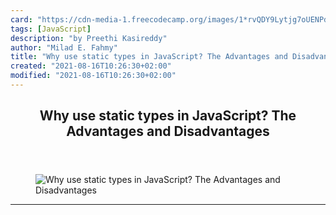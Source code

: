 ```yaml
---
card: "https://cdn-media-1.freecodecamp.org/images/1*rvQDY9Lytjg7oUENPdzUyw.png"
tags: [JavaScript]
description: "by Preethi Kasireddy"
author: "Milad E. Fahmy"
title: "Why use static types in JavaScript? The Advantages and Disadvantages"
created: "2021-08-16T10:26:30+02:00"
modified: "2021-08-16T10:26:30+02:00"
---
```

<div class="site-wrapper">
<main id="site-main" class="site-main outer">
<div class="inner">
<article class="post-full post tag-javascript tag-programming tag-computer-science tag-software-development tag-web-development ">
<header class="post-full-header">
<h1 class="post-full-title">Why use static types in JavaScript? The Advantages and Disadvantages</h1>
</header>
<figure class="post-full-image">
<picture>
<source media="(max-width: 700px)" sizes="1px" srcset="data:image/gif;base64,R0lGODlhAQABAIAAAAAAAP///yH5BAEAAAAALAAAAAABAAEAAAIBRAA7 1w">
<source media="(min-width: 701px)" sizes="(max-width: 800px) 400px,
(max-width: 1170px) 700px,
1400px" srcset="https://cdn-media-1.freecodecamp.org/images/1*rvQDY9Lytjg7oUENPdzUyw.png 300w,
https://cdn-media-1.freecodecamp.org/images/1*rvQDY9Lytjg7oUENPdzUyw.png 600w,
https://cdn-media-1.freecodecamp.org/images/1*rvQDY9Lytjg7oUENPdzUyw.png 1000w,
https://cdn-media-1.freecodecamp.org/images/1*rvQDY9Lytjg7oUENPdzUyw.png 2000w">
<img onerror="this.style.display='none'" src="https://cdn-media-1.freecodecamp.org/images/1*rvQDY9Lytjg7oUENPdzUyw.png" alt="Why use static types in JavaScript? The Advantages and Disadvantages">
</picture>
</figure>
<section class="post-full-content">
<div class="post-content medium-migrated-article">
</div>
<hr>
</section>
</article>
</div>
</main>
</div>
<!-- Google Tag Manager (noscript) -->
<!-- End Google Tag Manager (noscript) -->

